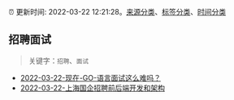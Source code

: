 :alarm_clock: 更新时间: 2022-03-22 12:21:28。[来源分类](../README.md)、[标签分类](../TAGS.md)、[时间分类](../TIMELINE.md)

## 招聘面试


> 关键字：`招聘`、`面试`



- [2022-03-22-现在-GO-语言面试这么难吗？](https://www.v2ex.com/t/842175) 
- [2022-03-22-上海国企招聘前后端开发和架构](https://www.v2ex.com/t/842164) 